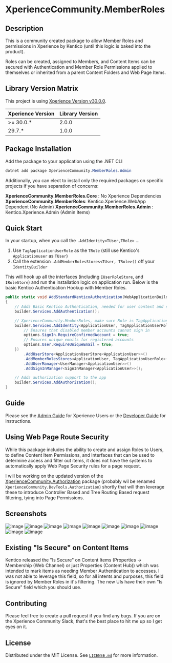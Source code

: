 
# XperienceCommunity.MemberRoles

## Description

This is a community created package to allow Member Roles and permissions in Xperience by Kentico (until this logic is baked into the product).

Roles can be created, assigned to Members, and Content Items can be secured with Authentication and Member Role Permissions applied to themselves or inherited from a parent Content Folders and Web Page Items.

## Library Version Matrix

This project is using [Xperience Version v30.0.0](https://docs.kentico.com/changelog#refresh-december-12-2024).

| Xperience Version  | Library Version |
| ------------------ | --------------- |
| >= 30.0.*          | 2.0.0           |
|    29.7.*          | 1.0.0           |

## Package Installation

Add the package to your application using the .NET CLI
```powershell
dotnet add package XperienceCommunity.MemberRoles.Admin
```

Additionally, you can elect to install only the required packages on specific projects if you have separation of concerns:

**XperienceCommunity.MemberRoles.Core** : No Xperience Dependencies
**XperienceCommunity.MemberRoles**: Kentico.Xperience.WebApp Dependent (No Admin)
**XperienceCommunity.MemberRoles.Admin** : Kentico.Xperience.Admin (Admin Items)

## Quick Start
In your startup, when you call the `.AddIdentity<TUser,TRole>` ...

1. Use `TagApplicationUserRole` as the `TRole`  (still use Kentico's `Applicationuser` as `TUser`)
2. Call the extension `.AddMemberRolesStores<TUser, TRole>()`  off your `IdentityBuilder`

This will hook up all the interfaces (including `IUserRoleStore`, and `IRoleStore`) and run the installation logic on application run.  Below is the basic Kentico Authentication Hookup with Member Roles.

``` csharp
public static void AddStandardKenticoAuthentication(WebApplicationBuilder builder)
{
    // Adds Basic Kentico Authentication, needed for user context and some tools
    builder.Services.AddAuthentication();

    // XperienceCommunity.MemberRoles, make sure Role is TagApplicationUserRole or an inherited member here
    builder.Services.AddIdentity<ApplicationUser, TagApplicationUserRole>(options => {
        // Ensures that disabled member accounts cannot sign in
        options.SignIn.RequireConfirmedAccount = true;
        // Ensures unique emails for registered accounts
        options.User.RequireUniqueEmail = true;
    })
        .AddUserStore<ApplicationUserStore<ApplicationUser>>()
        .AddMemberRolesStores<ApplicationUser, TagApplicationUserRole>() // XperienceCommunity.MemberRoles
        .AddUserManager<UserManager<ApplicationUser>>()
        .AddSignInManager<SignInManager<ApplicationUser>>();

    // Adds authorization support to the app
    builder.Services.AddAuthorization();
}
```

## Guide
Please see the [Admin Guide](ADMIN-GUIDE.md) for Xperience Users or the [Developer Guide](DEVELOPER_GUIDE.md) for instructions.

## Using Web Page Route Security

While this package includes the ability to create and assign Roles to Users, to define Content Item Permissions, and Interfaces that can be used to determine access and filter out items, it does not have the systems to automatically apply Web Page Security rules for a page request.

I will be working on the updated version of the [XperienceCommunity.Authorization](https://github.com/KenticoDevTrev/KenticoAuthorization#xperiencecommunityauthorization) package (probably wil be renamed `XperienceCommunity.DevTools.Authorization`) shortly that will then leverage these to introduce Controller Based and Tree Routing Based request filtering, tying into Page Permissions.  

## Screenshots
![image](https://github.com/user-attachments/assets/2d83fdc5-0431-4222-b4b4-241680669e13)
![image](https://github.com/user-attachments/assets/4b97fd41-2420-4356-9be2-2c2379bc23b4)
![image](https://github.com/user-attachments/assets/c5a5e61f-1c65-4d19-b20a-2df8d62069a3)
![image](https://github.com/user-attachments/assets/396aec30-0d6c-4fef-86b6-17201b4009df)
![image](https://github.com/user-attachments/assets/723de39c-7038-453a-be95-cd93f4f2684c)
![image](https://github.com/user-attachments/assets/d489263b-69d6-4620-8684-bf4118593500)
![image](https://github.com/user-attachments/assets/39521bad-aa45-459c-9773-06c14b41febc)
![image](https://github.com/user-attachments/assets/556ccfc6-649b-4d14-91bd-63c6f672f6a8)
![image](https://github.com/user-attachments/assets/a6b8740a-5d83-4679-9bf0-3ef8cdc2e990)
![image](https://github.com/user-attachments/assets/5937ffe9-387f-4aed-9b6a-2ce444de5910)

## Existing "Is Secure" on Content Items
Kentico released the "Is Secure" on Content Items (Properties -> Membership (Web Channel) or just Properties (Content Hub)) which was intended to mark items as needing Member Authentication to accesses.  I was not able to leverage this field, so for all intents and purposes, this field is ignored by Member Roles in it's filtering.  The new UIs have their own "Is Secure" field which you should use.

## Contributing

Please feel free to create a pull request if you find any bugs.  If you are on the Xperience Community Slack, that's the best place to hit me up so I get eyes on it.

## License

Distributed under the MIT License. See [`LICENSE.md`](./LICENSE.md) for more
information.
